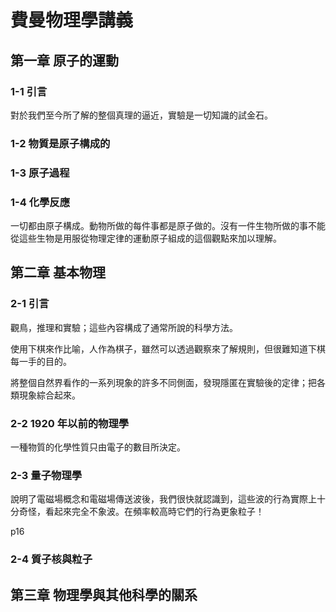 # 費曼物理學講義

## 第一章 原子的運動

### 1-1 引言

對於我們至今所了解的整個真理的逼近，實驗是一切知識的試金石。

### 1-2 物質是原子構成的



### 1-3 原子過程



### 1-4 化學反應

一切都由原子構成。動物所做的每件事都是原子做的。沒有一件生物所做的事不能從這些生物是用服從物理定律的運動原子組成的這個觀點來加以理解。

## 第二章 基本物理

### 2-1 引言

觀鳥，推理和實驗；這些內容構成了通常所說的科學方法。

使用下棋來作比喻，人作為棋子，雖然可以透過觀察來了解規則，但很難知道下棋每一手的目的。

將整個自然界看作的一系列現象的許多不同側面，發現隱匿在實驗後的定律；把各類現象綜合起來。

### 2-2 1920 年以前的物理學

一種物質的化學性質只由電子的數目所決定。

### 2-3 量子物理學

說明了電磁場概念和電磁場傳送波後，我們很快就認識到，這些波的行為實際上十分奇怪，看起來完全不象波。在頻率較高時它們的行為更象粒子！

p16

### 2-4 質子核與粒子



## 第三章 物理學與其他科學的關系



